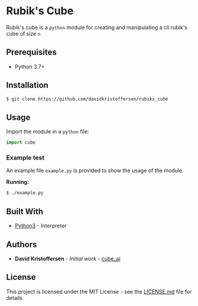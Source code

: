 # Rubik's Cube

Rubik's cube is a `python` module for creating and manipulating a cli rubik's cube of size `n`

## Prerequisites

* Python 3.7+

## Installation

```sh
$ git clone https://github.com/davidkristoffersen/rubiks_cube
```

## Usage

Import the module in a `python` file:

```python
import cube
```

### Example test

An example file `example.py` is provided to show the usage of the module.

**Running:**

```sh
$ ./example.py
```

## Built With

* [Python3](https://www.python.org/) - Interpreter

## Authors

* **David Kristoffersen** - *Initial work* - [cube_ai](https://github.com/davidkristoffersen)

## License

This project is licensed under the MIT License - see the [LICENSE.md](LICENSE.md) file for details
